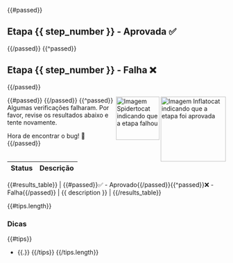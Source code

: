 {{#passed}}

## Etapa {{ step_number }} - Aprovada ✅

{{/passed}}
{{^passed}}

## Etapa {{ step_number }} - Falha ❌

{{/passed}}

{{#passed}}
<img src="https://octodex.github.com/images/inflatocat.png" align="right" height="150px" alt="Imagem Inflatocat indicando que a etapa foi aprovada" />
{{/passed}}
{{^passed}}
<img src="https://octodex.github.com/images/spidertocat.png" align="right" height="100px" alt="Imagem Spidertocat indicando que a etapa falhou" />
Algumas verificações falharam. Por favor, revise os resultados abaixo e tente novamente.

Hora de encontrar o bug! 🤔
{{/passed}}

| Status | Descrição |
| --- | --- |
{{#results_table}}
| {{#passed}}✅ - Aprovado{{/passed}}{{^passed}}❌ - Falha{{/passed}} | {{ description }} |
{{/results_table}}

{{#tips.length}}

### Dicas

{{#tips}}

- {{.}}
  {{/tips}}
  {{/tips.length}}
